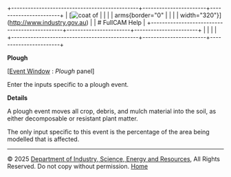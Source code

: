 +----------------------------------------------+-----------------------+-----------------------+
| [![coat of                                   |                       | [](index.htm)         |
| arms](imgs/DISER-inline_Mono.png){border="0" |                       |                       |
| width="320"}](http://www.industry.gov.au)    |                       | # FullCAM Help        |
+----------------------------------------------+-----------------------+-----------------------+
|                                              |                       |                       |
+----------------------------------------------+-----------------------+-----------------------+

**Plough**

\[[Event Window](137_Event%20Window.htm) : *Plough* panel\]

Enter the inputs specific to a plough event.

**Details**

A plough event moves all crop, debris, and mulch material into the soil,
as either decomposable or resistant plant matter.

The only input specific to this event is the percentage of the area
being modelled that is affected.

------------------------------------------------------------------------

© 2025 [Department of Industry, Science, Energy and
Resources](http://www.industry.gov.au "Department of Industry, Science, Energy and Resources"),
All Rights Reserved. Do not copy without permission.
[Home](index.htm "help index")
